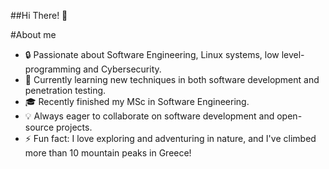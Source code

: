 ##Hi There! 👋

#About me

- 🔒 Passionate about Software Engineering, Linux systems, low level-programming and Cybersecurity.
- 🤔 Currently learning new techniques in both software development and penetration testing.
- 🎓 Recently finished my MSc in Software Engineering.
- 💡 Always eager to collaborate on software development and open-source projects.
- ⚡ Fun fact: I love exploring and adventuring in nature, and I've climbed more than 10 mountain peaks in Greece!
